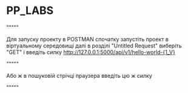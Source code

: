 # PP_LABS

""""" 

Для запуску проекту в POSTMAN 
спочатку запустіть проект в віртуальному середовищі
далі в розділі "Untitled Request" 
виберіть "GET" і введіть силку 
http://127.0.0.1:5000/api/v1/hello-world-{1_V} 

"""""

Або ж в пошуковій стрічці праузера введіть цю ж силку 

"""""
